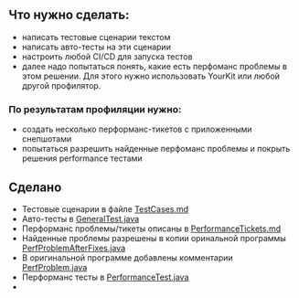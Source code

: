## Что нужно сделать:

- написать тестовые сценарии текстом
- написать авто-тесты на эти сценарии
- настроить любой CI/CD для запуска тестов
- далее надо попытаться понять, какие есть перфоманс проблемы в этом решении. Для этого нужно использовать YourKit или любой другой профилятор.

### По результатам профиляции нужно:

- создать несколько перформанс-тикетов с приложенными снепшотами
- попытаться разрешить найденные перфоманс проблемы и покрыть решения performance тестами

## Сделано

- Тестовые сценарии в файле [TestCases.md](./TestCases.md)
- Авто-тесты в [GeneralTest.java](./src/test/java/GeneralTest.java)
- Перформанс проблемы/тикеты описаны в [PerformanceTickets.md](./performanceTickets/PerformanceTickets.md)
- Найденные проблемы разрешены в копии оринальной программы [PerfProblemAfterFixes.java](./src/main/java/PerfProblemAfterFixes.java) 
- В оригинальной программе добавлены комментарии [PerfProblem.java](./src/main/java/PerfProblem.java)
- Перформанс тесты в [PerformanceTest.java](./src/test/java/PerformanceTest.java)
- 